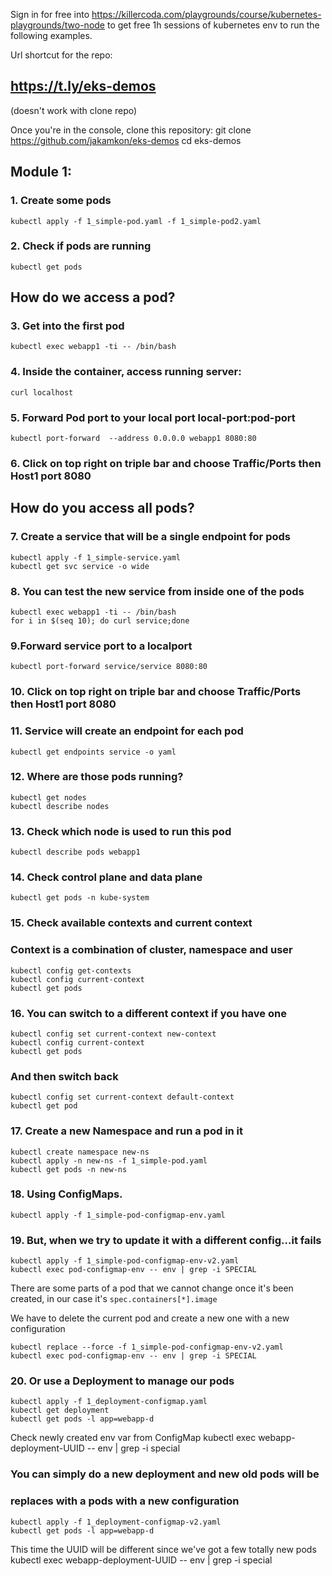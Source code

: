 Sign in for free into 
https://killercoda.com/playgrounds/course/kubernetes-playgrounds/two-node
to get free 1h sessions of kubernetes env to run the following examples.

Url shortcut for the repo:
## https://t.ly/eks-demos
(doesn't work with clone repo)

Once you're in the console, clone this repository:
git clone https://github.com/jakamkon/eks-demos
cd eks-demos

## Module 1:
### 1. Create some pods
    kubectl apply -f 1_simple-pod.yaml -f 1_simple-pod2.yaml

### 2. Check if pods are running
    kubectl get pods

## How do we access a pod?

### 3. Get into the first pod
    kubectl exec webapp1 -ti -- /bin/bash

### 4. Inside the container, access running server:
    curl localhost

### 5. Forward Pod port to your local port local-port:pod-port
    kubectl port-forward  --address 0.0.0.0 webapp1 8080:80
### 6. Click on top right on triple bar and choose Traffic/Ports then Host1 port 8080

## How do you access all pods?
### 7. Create a service that will be a single endpoint for pods
    kubectl apply -f 1_simple-service.yaml
    kubectl get svc service -o wide

### 8. You can test the new service from inside one of the pods
    kubectl exec webapp1 -ti -- /bin/bash
    for i in $(seq 10); do curl service;done

### 9.Forward service port to a localport
    kubectl port-forward service/service 8080:80
### 10. Click on top right on triple bar and choose Traffic/Ports then Host1 port 8080

### 11. Service will create an endpoint for each pod
    kubectl get endpoints service -o yaml

### 12. Where are those pods running?
    kubectl get nodes
    kubectl describe nodes

### 13. Check which node is used to run this pod
    kubectl describe pods webapp1

### 14. Check control plane and data plane
    kubectl get pods -n kube-system

### 15. Check available contexts and current context
### Context is a combination of cluster, namespace and user
    kubectl config get-contexts
    kubectl config current-context
    kubectl get pods

### 16. You can switch to a different context if you have one
    kubectl config set current-context new-context
    kubectl config current-context
    kubectl get pods

### And then switch back
    kubectl config set current-context default-context
    kubectl get pod

### 17. Create a new Namespace and run a pod in it
    kubectl create namespace new-ns
    kubectl apply -n new-ns -f 1_simple-pod.yaml
    kubectl get pods -n new-ns 

### 18. Using ConfigMaps.
    kubectl apply -f 1_simple-pod-configmap-env.yaml

### 19. But, when we try to update it with a different config...it fails
    kubectl apply -f 1_simple-pod-configmap-env-v2.yaml
    kubectl exec pod-configmap-env -- env | grep -i SPECIAL

There are some parts of a pod that we cannot change once it's been created, in our case it's `spec.containers[*].image`

We have to delete the current pod and create a new one with a new 
configuration

    kubectl replace --force -f 1_simple-pod-configmap-env-v2.yaml
    kubectl exec pod-configmap-env -- env | grep -i SPECIAL

### 20. Or use a Deployment to manage our pods
    kubectl apply -f 1_deployment-configmap.yaml
    kubectl get deployment 
    kubectl get pods -l app=webapp-d

Check newly created env var from ConfigMap
    kubectl exec webapp-deployment-UUID -- env | grep -i special

### You can simply do a new deployment and new old pods will be
### replaces with a pods with a new configuration
    kubectl apply -f 1_deployment-configmap-v2.yaml
    kubectl get pods -l app=webapp-d

This time the UUID will be different since we've got a few totally new pods
    kubectl exec webapp-deployment-UUID -- env | grep -i special








